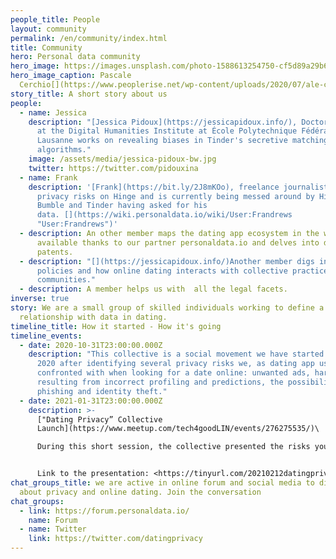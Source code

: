 ```yaml
---
people_title: People
layout: community
permalink: /en/community/index.html
title: Community
hero: Personal data community
hero_image: https://images.unsplash.com/photo-1588613254750-cf5d89a29b66
hero_image_caption: Pascale
  Cerchio[](https://www.peoplerise.net/wp-content/uploads/2020/07/ale-cerchio.png)
story_title: A short story about us
people:
  - name: Jessica
    description: "[Jessica Pidoux](https://jessicapidoux.info/), Doctoral Researcher
      at the Digital Humanities Institute at École Polytechnique Fédérale de
      Lausanne works on revealing biases in Tinder's secretive matching
      algorithms."
    image: /assets/media/jessica-pidoux-bw.jpg
    twitter: https://twitter.com/pidouxina
  - name: Frank
    description: '[Frank](https://bit.ly/2J8mKOo), freelance journalist has revealed
      privacy risks on Hinge and is currently being messed around by Hinge,
      Bumble and Tinder having asked for his
      data. [](https://wiki.personaldata.io/wiki/User:Frandrews
      "User:Frandrews")'
  - description: An other member maps the dating app ecosystem in the wiki platform
      available thanks to our partner personaldata.io and delves into dating app
      patents.
  - description: "[](https://jessicapidoux.info/)Another member digs into regulation
      policies and how online dating interacts with collective practices and
      communities."
  - description: A member helps us with  all the legal facets.
inverse: true
story: We are a small group of skilled individuals working to define a new
  relationship with data in dating.
timeline_title: How it started - How it's going
timeline_events:
  - date: 2020-10-31T23:00:00.000Z
    description: "This collective is a social movement we have started in November
      2020 after identifying several privacy risks we, as dating app users, are
      confronted with when looking for a date online: unwanted ads, harms
      resulting from incorrect profiling and predictions, the possibility of
      phishing and identity theft."
  - date: 2021-01-31T23:00:00.000Z
    description: >-
      ["Dating Privacy” Collective
      Launch](https://www.meetup.com/tech4goodLIN/events/276275535/)\

      During this short session, the collective presented the risks you take when using dating apps, shared practices to protect your privacy and explained how you can recover your data if you want to know what happens when you're swiping and liking. We also outlined our first major data literacy project: one we want you to be involved in.


      Link to the presentation: <https://tinyurl.com/20210212datingprivacy>
chat_groups_title: we are active in online forum and social media to discuss
  about privacy and online dating. Join the conversation
chat_groups:
  - link: https://forum.personaldata.io/
    name: Forum
  - name: Twitter
    link: https://twitter.com/datingprivacy
---
```

